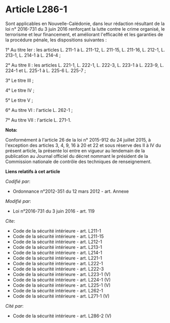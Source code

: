 # Article L286-1

Sont applicables en Nouvelle-Calédonie, dans leur rédaction résultant de la loi n° 2016-731 du 3 juin 2016 renforçant la
lutte contre le crime organisé, le terrorisme et leur financement, et améliorant l'efficacité et les garanties de la
procédure pénale, les dispositions suivantes : 

1° Au titre Ier : les articles L. 211-1 à L. 211-12, L. 211-15, L. 211-16, L. 212-1, L. 213-1, L. 214-1 à L. 214-4 ; 

2° Au titre II : les articles L. 221-1, L. 222-1, L. 222-3, L. 223-1 à L. 223-9, L. 224-1 et L. 225-1 à L. 225-6 L. 225-7 ; 

3° Le titre III ; 

4° Le titre IV ; 

5° Le titre V ; 

6° Au titre VI : l'article L. 262-1 ; 

7° Au titre VII : l'article L. 271-1.

**Nota:**

Conformément à l'article 26 de la loi n° 2015-912 du 24 juillet 2015, à l'exception des articles 3, 4, 9, 16 à 20 et 22 et
sous réserve des II à IV du présent article, la présente loi entre en vigueur au lendemain de la publication au Journal
officiel du décret nommant le président de la Commission nationale de contrôle des techniques de renseignement.

**Liens relatifs à cet article**

_Codifié par_:

  - Ordonnance n°2012-351 du 12 mars 2012 - art. Annexe

_Modifié par_:

  - Loi n°2016-731 du 3 juin 2016 - art. 119

_Cite_:

  - Code de la sécurité intérieure - art. L211-1
  - Code de la sécurité intérieure - art. L211-15
  - Code de la sécurité intérieure - art. L212-1
  - Code de la sécurité intérieure - art. L213-1
  - Code de la sécurité intérieure - art. L214-1
  - Code de la sécurité intérieure - art. L221-1
  - Code de la sécurité intérieure - art. L222-1
  - Code de la sécurité intérieure - art. L222-3
  - Code de la sécurité intérieure - art. L223-1 (V)
  - Code de la sécurité intérieure - art. L224-1 (V)
  - Code de la sécurité intérieure - art. L225-1 (V)
  - Code de la sécurité intérieure - art. L262-1
  - Code de la sécurité intérieure - art. L271-1 (V)

_Cité par_:

  - Code de la sécurité intérieure - art. L286-2 (V)
